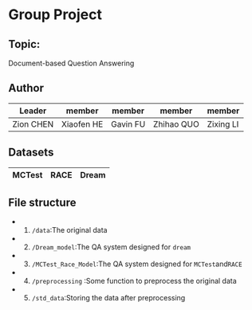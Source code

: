 # Group Project


## Topic: 
Document-based Question Answering

## Author
| Leader | member | member | member | member |
| --------------------  | ---------- | ------------- | ------ | ---- |
| Zion CHEN  | Xiaofen HE     | Gavin FU          | Zhihao QUO      | Zixing LI|

## Datasets
| MCTest | RACE | Dream |
| --------------------  | ---------- | ------------- |


## File structure

- 1.	```/data```:The original data
- 2.	```/Dream_model```:The QA system designed for ```dream```
- 3.	```/MCTest_Race_Model```:The QA system designed for ```MCTest```and```RACE```
- 4.	```/preprocessing``` :Some function to preprocess the original data
- 5.	```/std_data```:Storing the data after preprocessing
        

